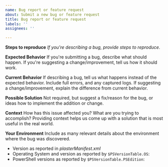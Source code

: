 ```yaml
---
name: Bug report or feature request
about: Submit a new bug or feature request
title: Bug report or feature request
labels: ''
assignees: ''

---
```


**Steps to reproduce**
*If you're describing a bug, provide steps to reproduce.*

**Expected Behavior**
If you're submitting a bug, describe what should happen. If you're suggesting a change/improvement, tell us how it should work.

**Current Behavior**
If describing a bug, tell us what happens instead of the expected behavior.
Include full errors, and any captured logs.
If suggesting a change/improvement, explain the difference from current behavior.

**Possible Solution**
Not required, but suggest a fix/reason for the bug, or ideas how to implement the addition or change.

**Context**
How has this issue affected you? What are you trying to accomplish? Providing context helps us come up with a solution that is most useful in the real world.

**Your Environment**
Include as many relevant details about the environment where the bug was discovered.

* Version as reported in *plasterManifest.xml*
* Operating System and version as reported by `$PSVersionTable.OS`:
* PowerShell versions as reported by `$PSVersionTable.PSEdition`: